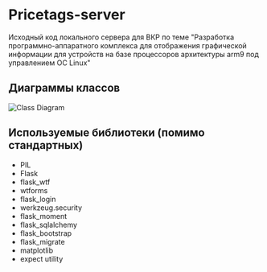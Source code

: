 # Pricetags-server

Исходный код локального сервера для ВКР по теме 
"Разработка программно-аппаратного комплекса для отображения
графической информации для устройств на базе процессоров архитектуры arm9
под управлением OC Linux"

## Диаграммы классов
![Class Diagram]()

## Используемые библиотеки (помимо стандартных)
* PIL
* Flask
* flask_wtf
* wtforms
* flask_login
* werkzeug.security
* flask_moment
* flask_sqlalchemy
* flask_bootstrap
* flask_migrate
* matplotlib
* expect utility



